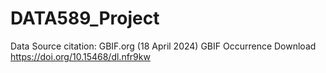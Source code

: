 # DATA589_Project

Data Source citation: GBIF.org (18 April 2024) GBIF Occurrence Download  https://doi.org/10.15468/dl.nfr9kw

